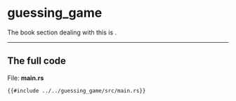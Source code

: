# guessing\_game

The book section dealing with this is .

---



## The full code

File: **main.rs**
```rust,ignore
{{#include ../../guessing_game/src/main.rs}}
```
